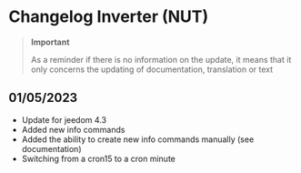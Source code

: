 # Changelog Inverter (NUT)

>**Important**
>
>As a reminder if there is no information on the update, it means that it only concerns the updating of documentation, translation or text

## 01/05/2023

- Update for jeedom 4.3
- Added new info commands
- Added the ability to create new info commands manually (see documentation)
- Switching from a cron15 to a cron minute
